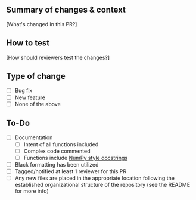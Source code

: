 ## Summary of changes & context
[What's changed in this PR?]

## How to test 
[How should reviewers test the changes?] 

## Type of change
- [ ] Bug fix
- [ ] New feature
- [ ] None of the above  

## To-Do
- [ ] Documentation
  - [ ] Intent of all functions included
  - [ ] Complex code commented
  - [ ] Functions include [NumPy style docstrings](https://sphinxcontrib-napoleon.readthedocs.io/en/latest/example_numpy.html) 
- [ ] Black formatting has been utilized
- [ ] Tagged/notified at least 1 reviewer for this PR
- [ ] Any new files are placed in the appropriate location following the established organizational structure of the repository (see the README for more info)
